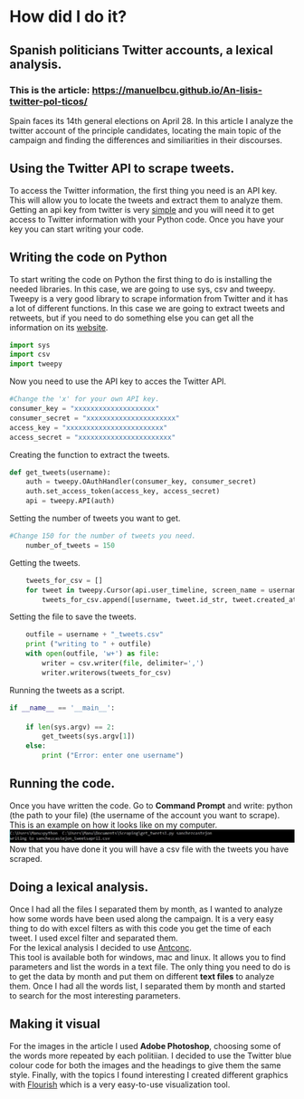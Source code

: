 # How did I do it?
## Spanish politicians Twitter accounts, a lexical analysis.
### This is the article: https://manuelbcu.github.io/An-lisis-twitter-pol-ticos/
Spain faces its 14th general elections on April 28. In this article I analyze the twitter account of the principle candidates, locating the main topic of the campaign and finding the differences and similiarities in their discourses.

## Using the Twitter API to scrape tweets.

To access the Twitter information, the first thing you need is an API key. This will allow you to locate the tweets and extract them to analyze them. Getting an api key from twitter is very [simple](https://developer.twitter.com/en/docs/basics/authentication/guides/access-tokens.html) and you will need it to get access to Twitter information with your Python code. Once you have your key you can start writing your code.

## Writing the code on Python
To start writing the code on Python the first thing to do is installing the needed libraries. In this case, we are going to use sys, csv and tweepy. Tweepy is a very good library to scrape information from Twitter and it has a lot of different functions. In this case we are going to extract tweets and retweets, but if you need to do something else you can get all the information on its [website](https://www.tweepy.org/).

```python
import sys
import csv
import tweepy
```
Now you need to use the API key to acces the Twitter API.
```python
#Change the 'x' for your own API key.
consumer_key = "xxxxxxxxxxxxxxxxxxxx"
consumer_secret = "xxxxxxxxxxxxxxxxxxxxxx"
access_key = "xxxxxxxxxxxxxxxxxxxxxxxx"
access_secret = "xxxxxxxxxxxxxxxxxxxxxxx"
```
Creating the function to extract the tweets.
```python
def get_tweets(username):
    auth = tweepy.OAuthHandler(consumer_key, consumer_secret)
    auth.set_access_token(access_key, access_secret)
    api = tweepy.API(auth)
```
Setting the number of tweets you want to get.
```python
#Change 150 for the number of tweets you need.
    number_of_tweets = 150
```
Getting the tweets.
```python
    tweets_for_csv = []
    for tweet in tweepy.Cursor(api.user_timeline, screen_name = username).items(number_of_tweets):
        tweets_for_csv.append([username, tweet.id_str, tweet.created_at, tweet.text.encode("utf-8")])
```
Setting the file to save the tweets.
```python
    outfile = username + "_tweets.csv"
    print ("writing to " + outfile)
    with open(outfile, 'w+') as file:
        writer = csv.writer(file, delimiter=',')
        writer.writerows(tweets_for_csv)
```
Running the tweets as a script.
```python
if __name__ == '__main__':

    if len(sys.argv) == 2:
        get_tweets(sys.argv[1])
    else:
        print ("Error: enter one username") 
```
## Running the code.
Once you have written the code. Go to **Command Prompt** and write: python   (the path to your file)   (the username of the account you want to scrape).
This is an example on how it looks like on my computer.
![alt tex](https://raw.githubusercontent.com/ManuelBCU/An-lisis-twitter-pol-ticos/master/Capture.JPG)
Now that you have done it you will have a csv file with the tweets you have scraped.

## Doing a lexical analysis.
Once I had all the files I separated them by month, as I wanted to analyze how some words have been used along the campaign. It is a very easy thing to do with excel filters as with this code you get the time of each tweet. I used excel filter and separated them.  
For the lexical analysis I decided to use [Antconc](https://www.laurenceanthony.net/software/antconc/).  
This tool is available both for windows, mac and linux. It allows you to find parameters and list the words in a text file. The only thing you need to do is to get the data by month and put them on different **text files** to analyze them. 
Once I had all the words list, I separated them by month and started to search for the most interesting parameters.

## Making it visual
For the images in the article I used **Adobe Photoshop**, choosing some of the words more repeated by each politiian. I decided to use the Twitter blue colour code for both the images and the headings to give them the same style.
Finally, with the topics I found interesting I created different graphics with [Flourish](https://flourish.studio/) which is a very easy-to-use visualization tool. 
